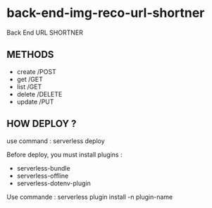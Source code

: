 # back-end-img-reco-url-shortner
Back End URL SHORTNER

## METHODS
- create /POST
- get /GET
- list /GET
- delete /DELETE
- update /PUT

## HOW DEPLOY ?

use command : serverless deploy

Before deploy, you must install plugins :

- serverless-bundle
- serverless-offline
- serverless-dotenv-plugin 

Use commande : serverless plugin install -n plugin-name